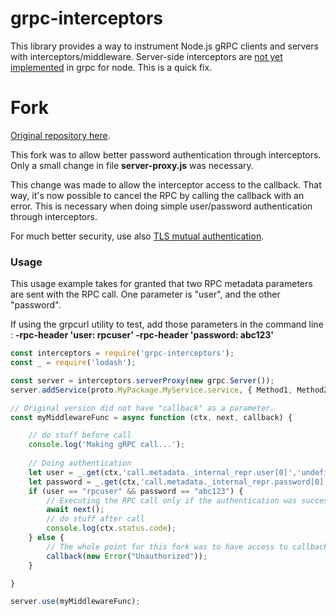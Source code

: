 # grpc-interceptors
This library provides a way to instrument Node.js gRPC clients and servers with interceptors/middleware. Server-side interceptors are [not yet implemented](https://github.com/grpc/grpc-node/issues/419) in grpc for node.  This is a quick fix.

# Fork
[Original repository here](https://github.com/echo-health/node-grpc-interceptors).

This fork was to allow better password authentication through interceptors. Only a small change in file **server-proxy.js** was necessary.

This change was made to allow the interceptor access to the callback. That way, it's now possible to cancel the RPC by calling the callback with an error. This is necessary when doing simple user/password authentication through interceptors.

For much better security, use also [TLS mutual authentication](https://github.com/grpc/grpc/issues/6757#issuecomment-261703455).


### Usage

This usage example takes for granted that two RPC metadata parameters are sent with the RPC call.  One parameter is "user", and the other "password".

If using the grpcurl utility to test, add those parameters in the command line : **-rpc-header 'user: rpcuser' -rpc-header 'password: abc123'**

```js
const interceptors = require('grpc-interceptors');
const _ = require('lodash');

const server = interceptors.serverProxy(new grpc.Server());
server.addService(proto.MyPackage.MyService.service, { Method1, Method2 });

// Original version did not have "callback" as a parameter.
const myMiddlewareFunc = async function (ctx, next, callback) {

    // do stuff before call
    console.log('Making gRPC call...');
    
    // Doing authentication
    let user = _.get(ctx,'call.metadata._internal_repr.user[0]','undefined')
    let password = _.get(ctx,'call.metadata._internal_repr.password[0]','undefined')
    if (user == "rpcuser" && password == "abc123") { 
        // Executing the RPC call only if the authentication was successful
        await next();
        // do stuff after call
        console.log(ctx.status.code);
    } else {
        // The whole point for this fork was to have access to callback function ...
        callback(new Error("Unauthorized"));
    }

}

server.use(myMiddlewareFunc);
```

